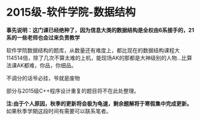 # 2015级-软件学院-数据结构

**事先说明：这门课已经绝种了，因为信息大类的数据结构是全权由6系接手的，21系的一些老师也会过来负责教学**

软件学院数据结构的题库，从数量还有难度上，都比现在的数据结构课程大114514倍，除了几次不算太难的上机，能现场AK的那都是大神级别的人物...比算法课AK都难，你品，你细品。

不调分的话爷必挂，爷就是废物

部分与2015级C++程序设计重复的题目将不在此处整理。

**注:由于个人原因，秋季的更新将会极为龟速，剩余题解将于寒假集中完成更新。** 如果秋季学期这段时间有需要可以联系笔者。
